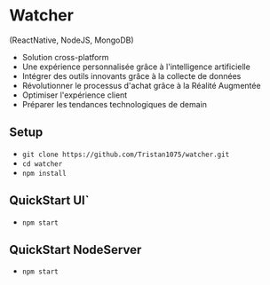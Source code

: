# Watcher
(ReactNative, NodeJS, MongoDB)

- Solution cross-platform
- Une expérience personnalisée grâce à l'intelligence artificielle
- Intégrer des outils innovants grâce à la collecte de données
- Révolutionner le processus d'achat grâce à la Réalité Augmentée
- Optimiser l'expérience client
- Préparer les tendances technologiques de demain


## Setup

- `git clone https://github.com/Tristan1075/watcher.git`
- `cd watcher`
- `npm install`

## QuickStart UI`
- `npm start`

## QuickStart NodeServer
- `npm start`

